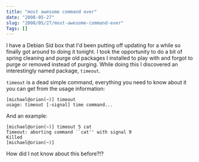 ```yaml
--- 
title: "most awesome command ever"
date: "2008-05-27"
slug: "2008/05/27/most-awesome-command-ever"
Tags: []
---
```

I have a Debian Sid box that I'd been putting off updating for a while so finally got around to doing it tonight.  I took the opportunity to do a bit of spring cleaning and purge old packages I installed to play with and forgot to purge or removed instead of purging.  While doing this I discovered an interestingly named package, <code>timeout</code>.

<code>timeout</code> is a dead simple command, everything you need to know about it you can get from the usage information:

```
[michael@orion(~)] timeout
usage: timeout [-signal] time command...
```

And an example:
```
[michael@orion(~)] timeout 5 cat
Timeout: aborting command ``cat'' with signal 9
Killed
[michael@orion(~)] 
```

How did I not know about this before?!?
